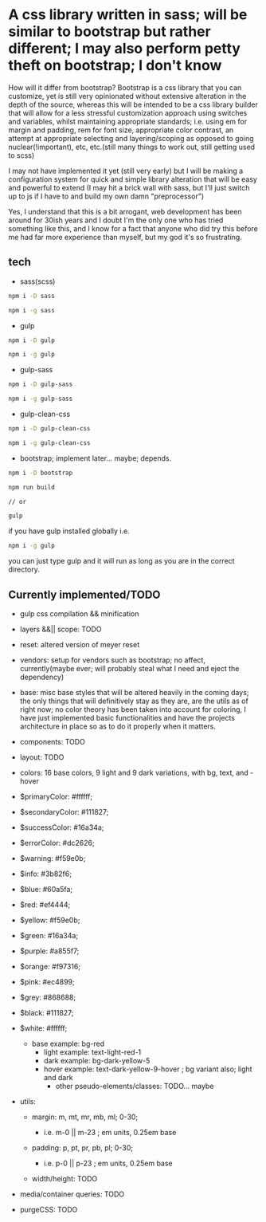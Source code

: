 # A css library written in sass; will be similar to bootstrap but rather different; I may also perform petty theft on bootstrap; I don't know

How will it differ from bootstrap? Bootstrap is a css library that you can customize, yet is still very opinionated without extensive alteration in the depth of the source, whereas this will be intended to be a css library builder that will allow for a less stressful customization approach using switches and variables, whilst maintaining appropriate standards; i.e. using em for margin and padding, rem for font size, appropriate color contrast, an attempt at appropriate selecting and layering/scoping as opposed to going nuclear(!important), etc, etc.(still many things to work out, still getting used to scss)

I may not have implemented it yet (still very early) but I will be making a configuration system for quick and simple library alteration that will be easy and powerful to extend (I may hit a brick wall with sass, but I'll just switch up to js if I have to and build my own damn "preprocessor")

Yes, I understand that this is a bit arrogant, web development has been around for 30ish years and I doubt I'm the only one who has tried something like this, and I know for a fact that anyone who did try this before me had far more experience than myself, but my god it's so frustrating.

## tech

- sass(scss)
  
```bash
npm i -D sass
```

```bash
npm i -g sass
```

- gulp
  
```bash
npm i -D gulp
```

```bash
npm i -g gulp
```

- gulp-sass
  
```bash
npm i -D gulp-sass
```

```bash
npm i -g gulp-sass
```

- gulp-clean-css

```bash
npm i -D gulp-clean-css
```

```bash
npm i -g gulp-clean-css
```

- bootstrap; implement later... maybe; depends.
  
```bash
npm i -D bootstrap
```

```bash
npm run build

// or

gulp
```

if you have gulp installed globally i.e.

```bash
npm i -g gulp
```

you can just type gulp and it will run as long as you are in the correct directory.

## Currently implemented/TODO

- gulp css compilation && minification

- layers &&|| scope: TODO

- reset: altered version of meyer reset

- vendors: setup for vendors such as bootstrap; no affect, currently(maybe ever; will probably steal what I need and eject the dependency)

- base: misc base styles that will be altered heavily in the coming days; the only things that will definitively stay as they are, are the utils as of right now; no color theory has been taken into account for coloring, I have just implemented basic functionalities and have the projects architecture in place so as to do it properly when it matters.

- components: TODO

- layout: TODO

- colors: 16 base colors, 9 light and 9 dark variations, with bg, text, and -hover
  
- $primaryColor: #ffffff;
- $secondaryColor: #111827;
- $successColor: #16a34a;
- $errorColor: #dc2626;
- $warning: #f59e0b;
- $info: #3b82f6;
- $blue: #60a5fa;
- $red: #ef4444;
- $yellow: #f59e0b;
- $green: #16a34a;
- $purple: #a855f7;
- $orange: #f97316;
- $pink: #ec4899;
- $grey: #868688;
- $black: #111827;
- $white: #ffffff;

  - base example: bg-red
    - light example: text-light-red-1
    - dark example: bg-dark-yellow-5
    - hover example: text-dark-yellow-9-hover ; bg variant also; light and dark
      - other pseudo-elements/classes: TODO... maybe

- utils:
  - margin: m, mt, mr, mb, ml; 0-30;
    - i.e. m-0 || m-23 ; em units, 0.25em base

  - padding: p, pt, pr, pb, pl; 0-30;
    - i.e. p-0 || p-23 ; em units, 0.25em base

  - width/height: TODO

- media/container queries: TODO

- purgeCSS: TODO
  

